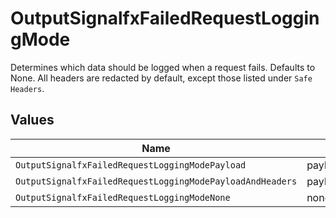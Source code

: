# OutputSignalfxFailedRequestLoggingMode

Determines which data should be logged when a request fails. Defaults to None.  All headers are redacted by default, except those listed under `Safe Headers`.


## Values

| Name                                                      | Value                                                     |
| --------------------------------------------------------- | --------------------------------------------------------- |
| `OutputSignalfxFailedRequestLoggingModePayload`           | payload                                                   |
| `OutputSignalfxFailedRequestLoggingModePayloadAndHeaders` | payloadAndHeaders                                         |
| `OutputSignalfxFailedRequestLoggingModeNone`              | none                                                      |